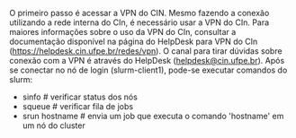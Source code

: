 O primeiro passo é acessar a VPN do CIN. Mesmo fazendo a conexão utilizando a rede interna do CIn, é necessário usar a VPN do CIn. Para maiores informações sobre o uso 
da VPN do CIn, consultar a documentação disponível na página do HelpDesk para VPN do CIn (https://helpdesk.cin.ufpe.br/redes/vpn). O canal para tirar dúvidas sobre 
conexão com a VPN é através do HelpDesk (helpdesk@cin.ufpe.br). Após se conectar no nó de login (slurm-client1), pode-se executar comandos do slurm:
- sinfo # verificar status dos nós
- squeue # verificar fila de jobs
- srun hostname # envia um job que executa o comando 'hostname' em um nó do cluster
